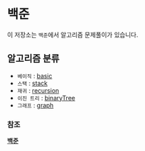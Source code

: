 # 백준

이 저장소는 `백준`에서 알고리즘 문제풀이가 있습니다.

## 알고리즘 분류

- `베이직` : [basic](basic)
- `스택` : [stack](stack)
- `재귀` : [recursion](recursion)
- `이진 트리` : [binaryTree](binaryTree)
- `그래프` : [graph](graph)

### 참조

**[백준](https://www.acmicpc.net/)**
